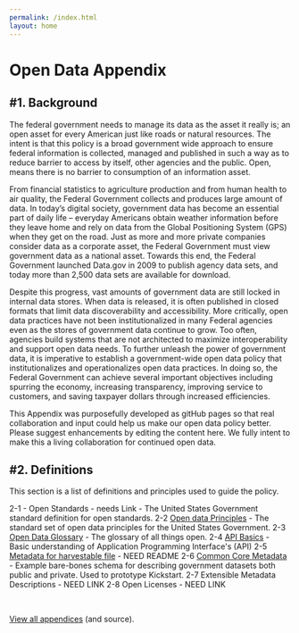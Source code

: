 ```yaml
---
permalink: /index.html
layout: home
---
```



Open Data Appendix
==================


#1. Background
-------------

The federal government needs to  manage its data as the asset it really is; an open asset for every American just like roads or natural resources. The intent is that this policy is a broad government wide approach to ensure federal information is collected, managed and published in such a way as to reduce barrier to access by itself, other agencies and the public.  Open, means there is no barrier to consumption of an information asset.  

From financial statistics to agriculture production and from human health to air quality, the Federal Government collects and produces large amount of data.  In today’s digital society, government data has become an essential part of daily life – everyday Americans obtain weather information before they leave home and rely on data from the Global Positioning System (GPS) when they get on the road.  Just as more and more private companies consider data as a corporate asset, the Federal Government must view government data as a national asset.  Towards this end, the Federal Government launched Data.gov in 2009 to publish agency data sets, and today more than 2,500 data sets are available for download.

Despite this progress, vast amounts of government data are still locked in internal data stores. When data is released, it is often published in closed formats that limit data discoverability and accessibility.  More critically, open data practices have not been institutionalized in many Federal agencies even as the stores of government data continue to grow.  Too often, agencies build systems that are not architected to maximize interoperability and support open data needs.  To further unleash the power of government data, it is imperative to establish a government-wide open data policy that institutionalizes and operationalizes open data practices.  In doing so, the Federal Government can achieve several important objectives including spurring the economy, increasing transparency, improving service to customers, and saving taxpayer dollars through increased efficiencies.

This Appendix was purposefully developed as gitHub pages so that real collaboration and input could help us make our open data policy better.  Please suggest enhancements by editing the content here.  We fully intent to make this a living collaboration for continued open data.


#2. Definitions
---------------
This section is a list of definitions and principles used to guide the policy.

2-1 - Open Standards - needs Link - The United States Government standard definition for open standards.
2-2 [Open data Principles](http://project-open-data.github.com/open-data-principles/) - The standard set of open data principles for the United States Government.
2-3 [Open Data Glossary](http://project-open-data.github.com/glossary/) - The glossary of all things open.
2-4 [API Basics](http://project-open-data.github.com/api-basics/) - Basic understanding of Application Programming Interface's (API)
2-5 [Metadata for harvestable file](https://github.com/project-open-data/vocab.data.gov) - NEED README
2-6 [Common Core Metadata](https://github.com/project-open-data/dataset-schema) - Example bare-bones schema for describing government datasets both public and private. Used to prototype Kickstart.
2-7 Extensible Metadata Descriptions - NEED LINK
2-8 Open Licenses - NEED LINK


<ul id="github-widget" data-type="repos" data-org="project-open-data" data-limit="100">&nbsp;</ul>

<a href="http://github.com/project-open-data/">View all appendices</a> (and source).